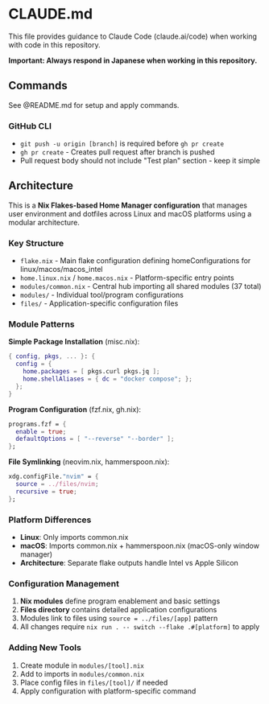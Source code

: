 # CLAUDE.md

This file provides guidance to Claude Code (claude.ai/code) when working with code in this repository.

**Important: Always respond in Japanese when working in this repository.**

## Commands

See @README.md for setup and apply commands.

### GitHub CLI
- `git push -u origin [branch]` is required before `gh pr create`
- `gh pr create` - Creates pull request after branch is pushed
- Pull request body should not include "Test plan" section - keep it simple

## Architecture

This is a **Nix Flakes-based Home Manager configuration** that manages user environment and dotfiles across Linux and macOS platforms using a modular architecture.

### Key Structure
- `flake.nix` - Main flake configuration defining homeConfigurations for linux/macos/macos_intel
- `home.linux.nix` / `home.macos.nix` - Platform-specific entry points
- `modules/common.nix` - Central hub importing all shared modules (37 total)
- `modules/` - Individual tool/program configurations
- `files/` - Application-specific configuration files

### Module Patterns

**Simple Package Installation** (misc.nix):
```nix
{ config, pkgs, ... }: {
  config = {
    home.packages = [ pkgs.curl pkgs.jq ];
    home.shellAliases = { dc = "docker compose"; };
  };
}
```

**Program Configuration** (fzf.nix, gh.nix):
```nix
programs.fzf = {
  enable = true;
  defaultOptions = [ "--reverse" "--border" ];
};
```

**File Symlinking** (neovim.nix, hammerspoon.nix):
```nix
xdg.configFile."nvim" = {
  source = ../files/nvim;
  recursive = true;
};
```

### Platform Differences
- **Linux**: Only imports common.nix
- **macOS**: Imports common.nix + hammerspoon.nix (macOS-only window manager)
- **Architecture**: Separate flake outputs handle Intel vs Apple Silicon

### Configuration Management
1. **Nix modules** define program enablement and basic settings
2. **Files directory** contains detailed application configurations  
3. Modules link to files using `source = ../files/[app]` pattern
4. All changes require `nix run . -- switch --flake .#[platform]` to apply

### Adding New Tools
1. Create module in `modules/[tool].nix` 
2. Add to imports in `modules/common.nix`
3. Place config files in `files/[tool]/` if needed
4. Apply configuration with platform-specific command
